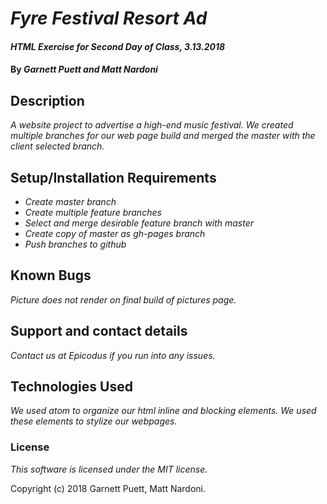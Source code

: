# _Fyre Festival Resort Ad_

#### _HTML Exercise for Second Day of Class, 3.13.2018_

#### By _**Garnett Puett and Matt Nardoni**_

## Description

_A website project to advertise a high-end music festival. We created multiple branches for our web page build and merged the master with the client selected branch._

## Setup/Installation Requirements

* _Create master branch_
* _Create multiple feature branches_
* _Select and merge desirable feature branch with master_
* _Create copy of master as gh-pages branch_
* _Push branches to github_

## Known Bugs

_Picture does not render on final build of pictures page._

## Support and contact details

_Contact us at Epicodus if you run into any issues._

## Technologies Used

_We used atom to organize our html inline and blocking elements. We used these elements to stylize our webpages._

### License

_This software is licensed under the MIT license._

Copyright (c) 2018 Garnett Puett, Matt Nardoni.
